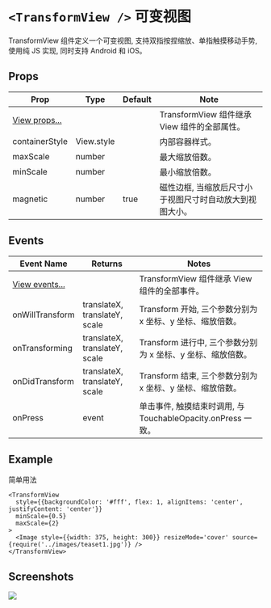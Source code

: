 # `<TransformView />` 可变视图
TransformView 组件定义一个可变视图, 支持双指按捏缩放、单指触摸移动手势, 使用纯 JS 实现, 同时支持 Android 和 iOS。

## Props
| Prop | Type | Default | Note |
|---|---|---|---|
| [View props...](https://facebook.github.io/react-native/docs/view.html) |  |  | TransformView 组件继承 View 组件的全部属性。
| containerStyle | View.style |  | 内部容器样式。
| maxScale | number |  | 最大缩放倍数。
| minScale | number |  | 最小缩放倍数。
| magnetic | number | true | 磁性边框, 当缩放后尺寸小于视图尺寸时自动放大到视图大小。

## Events
| Event Name | Returns | Notes |
|---|---|---|
| [View events...](https://facebook.github.io/react-native/docs/view.html) |  | TransformView 组件继承 View 组件的全部事件。
| onWillTransform | translateX, translateY, scale | Transform 开始, 三个参数分别为 x 坐标、y 坐标、缩放倍数。
| onTransforming | translateX, translateY, scale | Transform 进行中, 三个参数分别为 x 坐标、y 坐标、缩放倍数。
| onDidTransform | translateX, translateY, scale | Transform 结束, 三个参数分别为 x 坐标、y 坐标、缩放倍数。
| onPress | event | 单击事件, 触摸结束时调用, 与 TouchableOpacity.onPress 一致。

<!--
## Methods
None.

## Static Props
None.

## Static Methods
None.
-->

## Example
简单用法
```
<TransformView
  style={{backgroundColor: '#fff', flex: 1, alignItems: 'center', justifyContent: 'center'}}
  minScale={0.5}
  maxScale={2}
>
  <Image style={{width: 375, height: 300}} resizeMode='cover' source={require('../images/teaset1.jpg')} />
</TransformView>
```


## Screenshots
![](https://github.com/rilyu/teaset/blob/master/screenshots/14-TransformView.png?raw=true)
